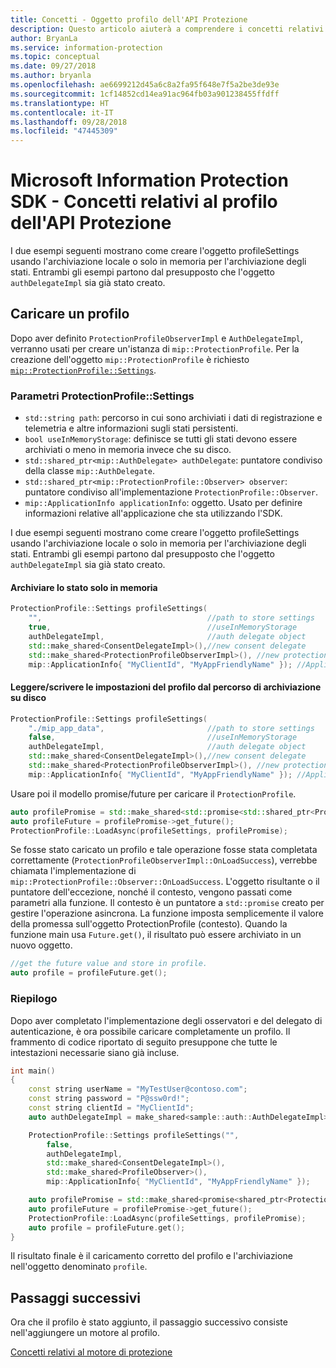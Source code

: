 ```yaml
---
title: Concetti - Oggetto profilo dell'API Protezione
description: Questo articolo aiuterà a comprendere i concetti relativi all'oggetto profilo dell'API Protezione, che viene creato durante l'inizializzazione dell'applicazione.
author: BryanLa
ms.service: information-protection
ms.topic: conceptual
ms.date: 09/27/2018
ms.author: bryanla
ms.openlocfilehash: ae6699212d45a6c8a2fa95f648e7f5a2be3de93e
ms.sourcegitcommit: 1cf14852cd14ea91ac964fb03a901238455ffdff
ms.translationtype: HT
ms.contentlocale: it-IT
ms.lasthandoff: 09/28/2018
ms.locfileid: "47445309"
---
```

# <a name="microsoft-information-protection-sdk---protection-api-profile-concepts"></a>Microsoft Information Protection SDK - Concetti relativi al profilo dell'API Protezione

I due esempi seguenti mostrano come creare l'oggetto profileSettings usando l'archiviazione locale o solo in memoria per l'archiviazione degli stati. Entrambi gli esempi partono dal presupposto che l'oggetto `authDelegateImpl` sia già stato creato.

## <a name="load-a-profile"></a>Caricare un profilo

Dopo aver definito `ProtectionProfileObserverImpl` e `AuthDelegateImpl`, verranno usati per creare un'istanza di `mip::ProtectionProfile`. Per la creazione dell'oggetto `mip::ProtectionProfile` è richiesto [`mip::ProtectionProfile::Settings`](reference/class_mip_ProtectionProfile_settings.md).

### <a name="protectionprofilesettings-parameters"></a>Parametri ProtectionProfile::Settings

- `std::string path`: percorso in cui sono archiviati i dati di registrazione e telemetria e altre informazioni sugli stati persistenti.
- `bool useInMemoryStorage`: definisce se tutti gli stati devono essere archiviati o meno in memoria invece che su disco.
- `std::shared_ptr<mip::AuthDelegate> authDelegate`: puntatore condiviso della classe `mip::AuthDelegate`.
- `std::shared_ptr<mip::ProtectionProfile::Observer> observer`: puntatore condiviso all'implementazione `ProtectionProfile::Observer`.
- `mip::ApplicationInfo applicationInfo`: oggetto. Usato per definire informazioni relative all'applicazione che sta utilizzando l'SDK.

I due esempi seguenti mostrano come creare l'oggetto profileSettings usando l'archiviazione locale o solo in memoria per l'archiviazione degli stati. Entrambi gli esempi partono dal presupposto che l'oggetto `authDelegateImpl` sia già stato creato.

#### <a name="store-state-in-memory-only"></a>Archiviare lo stato solo in memoria

```cpp
ProtectionProfile::Settings profileSettings(
    "",                                     //path to store settings
    true,                                   //useInMemoryStorage
    authDelegateImpl,                       //auth delegate object
    std::make_shared<ConsentDelegateImpl>(),//new consent delegate
    std::make_shared<ProtectionProfileObserverImpl>(), //new protection profile observer
    mip::ApplicationInfo{ "MyClientId", "MyAppFriendlyName" }); //ApplicationInfo object
```

#### <a name="readwrite-profile-settings-from-storage-path-on-disk"></a>Leggere/scrivere le impostazioni del profilo dal percorso di archiviazione su disco

```cpp
ProtectionProfile::Settings profileSettings(
    "./mip_app_data",                       //path to store settings
    false,                                  //useInMemoryStorage
    authDelegateImpl,                       //auth delegate object
    std::make_shared<ConsentDelegateImpl>(),//new consent delegate
    std::make_shared<ProtectionProfileObserverImpl>(), //new protection profile
    mip::ApplicationInfo{ "MyClientId", "MyAppFriendlyName" }); //ApplicationInfo object
```

Usare poi il modello promise/future per caricare il `ProtectionProfile`.

```cpp
auto profilePromise = std::make_shared<std::promise<std::shared_ptr<ProtectionProfile>>>();
auto profileFuture = profilePromise->get_future();
ProtectionProfile::LoadAsync(profileSettings, profilePromise);
```

Se fosse stato caricato un profilo e tale operazione fosse stata completata correttamente (`ProtectionProfileObserverImpl::OnLoadSuccess`), verrebbe chiamata l'implementazione di `mip::ProtectionProfile::Observer::OnLoadSuccess`. L'oggetto risultante o il puntatore dell'eccezione, nonché il contesto, vengono passati come parametri alla funzione. Il contesto è un puntatore a `std::promise` creato per gestire l'operazione asincrona. La funzione imposta semplicemente il valore della promessa sull'oggetto ProtectionProfile (contesto). Quando la funzione main usa `Future.get()`, il risultato può essere archiviato in un nuovo oggetto.

```cpp
//get the future value and store in profile.
auto profile = profileFuture.get();
```

### <a name="putting-it-together"></a>Riepilogo

Dopo aver completato l'implementazione degli osservatori e del delegato di autenticazione, è ora possibile caricare completamente un profilo. Il frammento di codice riportato di seguito presuppone che tutte le intestazioni necessarie siano già incluse.

```cpp
int main()
{
    const string userName = "MyTestUser@contoso.com";
    const string password = "P@ssw0rd!";
    const string clientId = "MyClientId";
    auto authDelegateImpl = make_shared<sample::auth::AuthDelegateImpl>(userName, password, clientId);

    ProtectionProfile::Settings profileSettings("",
        false,
        authDelegateImpl,
        std::make_shared<ConsentDelegateImpl>(),
        std::make_shared<ProfileObserver>(),
        mip::ApplicationInfo{ "MyClientId", "MyAppFriendlyName" });

    auto profilePromise = std::make_shared<promise<shared_ptr<ProtectionProfile>>>();
    auto profileFuture = profilePromise->get_future();
    ProtectionProfile::LoadAsync(profileSettings, profilePromise);
    auto profile = profileFuture.get();
}
```

Il risultato finale è il caricamento corretto del profilo e l'archiviazione nell'oggetto denominato `profile`.

## <a name="next-steps"></a>Passaggi successivi

Ora che il profilo è stato aggiunto, il passaggio successivo consiste nell'aggiungere un motore al profilo.

[Concetti relativi al motore di protezione](concept-profile-engine-protection-engine-cpp.md)